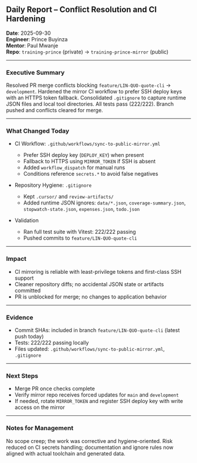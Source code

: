 ## Daily Report – Conflict Resolution and CI Hardening

**Date**: 2025-09-30  
**Engineer**: Prince Buyinza  
**Mentor**: Paul Mwanje  
**Repo**: `training-prince` (private) → `training-prince-mirror` (public)

---

### Executive Summary
Resolved PR merge conflicts blocking `feature/LIN-QUO-quote-cli` → `development`. Hardened the mirror CI workflow to prefer SSH deploy keys with an HTTPS token fallback. Consolidated `.gitignore` to capture runtime JSON files and local tool directories. All tests pass (222/222). Branch pushed and conflicts cleared for merge.

---

### What Changed Today

- CI Workflow: `.github/workflows/sync-to-public-mirror.yml`
  - Prefer SSH deploy key (`DEPLOY_KEY`) when present
  - Fallback to HTTPS using `MIRROR_TOKEN` if SSH is absent
  - Added `workflow_dispatch` for manual runs
  - Conditions reference `secrets.*` to avoid false negatives

- Repository Hygiene: `.gitignore`
  - Kept `.cursor/` and `review-artifacts/`
  - Added runtime JSON ignores: `data/*.json`, `coverage-summary.json`, `stopwatch-state.json`, `expenses.json`, `todo.json`

- Validation
  - Ran full test suite with Vitest: 222/222 passing
  - Pushed commits to `feature/LIN-QUO-quote-cli`

---

### Impact

- CI mirroring is reliable with least-privilege tokens and first-class SSH support
- Cleaner repository diffs; no accidental JSON state or artifacts committed
- PR is unblocked for merge; no changes to application behavior

---

### Evidence

- Commit SHAs: included in branch `feature/LIN-QUO-quote-cli` (latest push today)
- Tests: 222/222 passing locally
- Files updated: `.github/workflows/sync-to-public-mirror.yml`, `.gitignore`

---

### Next Steps

- Merge PR once checks complete
- Verify mirror repo receives forced updates for `main` and `development`
- If needed, rotate `MIRROR_TOKEN` and register SSH deploy key with write access on the mirror

---

### Notes for Management

No scope creep; the work was corrective and hygiene-oriented. Risk reduced on CI secrets handling; documentation and ignore rules now aligned with actual toolchain and generated data.


